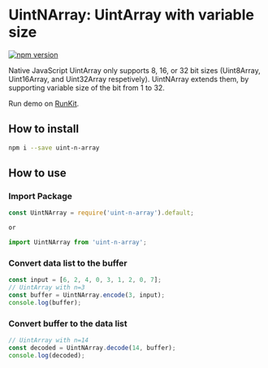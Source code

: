 # UintNArray: UintArray with variable size
[![npm version](https://badge.fury.io/js/uint-n-array.svg)](https://www.npmjs.com/package/uint-n-array)

Native JavaScript UintArray only supports 8, 16, or 32 bit sizes (Uint8Array, Uint16Array, and Uint32Array respetively).
UintNArray extends them, by supporting variable size of the bit from 1 to 32.

Run demo on [RunKit](https://runkit.com/prev/uint-n-array).

## How to install

```bash
npm i --save uint-n-array
```

## How to use

### Import Package

```javascript
const UintNArray = require('uint-n-array').default;

or

import UintNArray from 'uint-n-array';
```

### Convert data list to the buffer

```javascript
const input = [6, 2, 4, 0, 3, 1, 2, 0, 7];	
// UintArray with n=3
const buffer = UintNArray.encode(3, input);
console.log(buffer);
```

### Convert buffer to the data list

```javascript
// UintArray with n=14
const decoded = UintNArray.decode(14, buffer);
console.log(decoded); 
```
